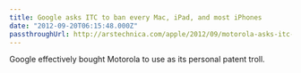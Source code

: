 ```yaml
---
title: Google asks ITC to ban every Mac, iPad, and most iPhones
date: "2012-09-20T06:15:48.000Z"
passthroughUrl: http://arstechnica.com/apple/2012/09/motorola-asks-itc-to-ban-every-mac-ipad-and-most-iphones/
---
```


Google effectively bought Motorola to use as its personal patent troll.